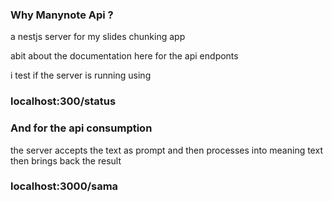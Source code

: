 ### Why Manynote Api ?
a nestjs server for my slides chunking app

abit about the documentation here for the api endponts 

i test if the server is running using 

###  localhost:300/status


### And for the api consumption

the server accepts the text as prompt and then processes into meaning text then brings back the result 

### localhost:3000/sama